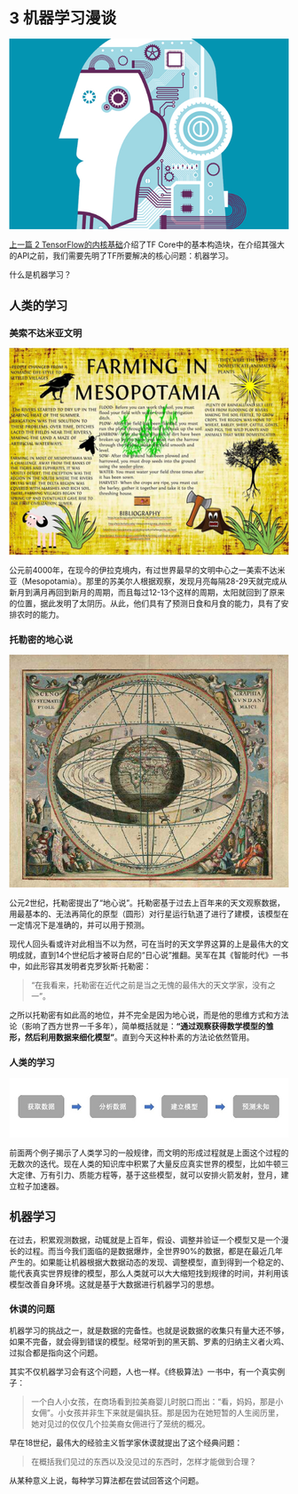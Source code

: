 # 3 机器学习漫谈

![机器学习](img/2017-3-ML.jpg)

[上一篇 2 TensorFlow的内核基础](./ML-2017-2-TensorFlow核心编程.md)介绍了TF Core中的基本构造块，在介绍其强大的API之前，我们需要先明了TF所要解决的核心问题：机器学习。

什么是机器学习？

## 人类的学习

### 美索不达米亚文明

![美索不达米亚文明](img/2017-3-farming-in-mesopotamia-source.jpg)

公元前4000年，在现今的伊拉克境内，有过世界最早的文明中心之一美索不达米亚（Mesopotamia）。那里的苏美尔人根据观察，发现月亮每隔28-29天就完成从新月到满月再回到新月的周期，而且每过12-13个这样的周期，太阳就回到了原来的位置，据此发明了太阴历。从此，他们具有了预测日食和月食的能力，具有了安排农时的能力。

### 托勒密的地心说

![地心说](img/2017-3-earth.jpg)

公元2世纪，托勒密提出了“地心说”。托勒密基于过去上百年来的天文观察数据，用最基本的、无法再简化的原型（圆形）对行星运行轨道了进行了建模，该模型在一定情况下是准确的，并可以用于预测。

现代人回头看或许对此相当不以为然，可在当时的天文学界这算的上是最伟大的文明成就，直到14个世纪后才被哥白尼的“日心说”推翻。吴军在其《智能时代》一书中，如此形容其发明者克罗狄斯·托勒密：

> “在我看来，托勒密在近代之前是当之无愧的最伟大的天文学家，没有之一”。

之所以托勒密有如此高的地位，并不完全是因为地心说，而是他的思维方式和方法论（影响了西方世界一千多年），简单概括就是：**“通过观察获得数学模型的雏形，然后利用数据来细化模型”**。直到今天这种朴素的方法论依然管用。

### 人类的学习

![人类的学习](img/2017-3-method.jpg)

前面两个例子揭示了人类学习的一般规律，而文明的形成过程就是上面这个过程的无数次的迭代。现在人类的知识库中积累了大量反应真实世界的模型，比如牛顿三大定律、万有引力、质能方程等，基于这些模型，就可以安排火箭发射，登月，建立粒子加速器。

## 机器学习

在过去，积累观测数据，动辄就是上百年，假设、调整并验证一个模型又是一个漫长的过程。而当今我们面临的是数据爆炸，全世界90%的数据，都是在最近几年产生的。如果能让机器根据大数据动态的发现、调整模型，直到得到一个稳定的、能代表真实世界规律的模型，那么人类就可以大大缩短找到规律的时间，并利用该模型改善自身环境。这就是基于大数据进行机器学习的思想。

### 休谟的问题

机器学习的挑战之一，就是数据的完备性。也就是说数据的收集只有量大还不够，如果不完备，就会得到错误的模型。经常听到的黑天鹅、罗素的归纳主义者火鸡、过拟合都是指向这个问题。

其实不仅机器学习会有这个问题，人也一样。《终极算法》一书中，有一个真实例子：

> 一个白人小女孩，在商场看到拉美裔婴儿时脱口而出：“看，妈妈，那是小女佣”。小女孩并非生下来就是偏执狂。那是因为在她短暂的人生阅历里，她对见过的仅仅几个拉美裔女佣进行了笼统的概况。

早在18世纪，最伟大的经验主义哲学家休谟就提出了这个经典问题：

> 在概括我们见过的东西以及没见过的东西时，怎样才能做到合理？

从某种意义上说，每种学习算法都在尝试回答这个问题。